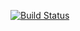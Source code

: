[![Build Status](https://travis-ci.com/testowanieaplikacjijavaug/projekt2-Maniakrzelaza.svg?token=8b6zwpkTwJD7yFVzDpbe&branch=master)](https://travis-ci.com/testowanieaplikacjijavaug/projekt1-Maniakrzelaza)

